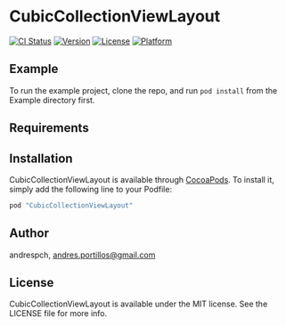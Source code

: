 # CubicCollectionViewLayout

[![CI Status](http://img.shields.io/travis/andrespch/CubicCollectionViewLayout.svg?style=flat)](https://travis-ci.org/andrespch/CubicCollectionViewLayout)
[![Version](https://img.shields.io/cocoapods/v/CubicCollectionViewLayout.svg?style=flat)](http://cocoapods.org/pods/CubicCollectionViewLayout)
[![License](https://img.shields.io/cocoapods/l/CubicCollectionViewLayout.svg?style=flat)](http://cocoapods.org/pods/CubicCollectionViewLayout)
[![Platform](https://img.shields.io/cocoapods/p/CubicCollectionViewLayout.svg?style=flat)](http://cocoapods.org/pods/CubicCollectionViewLayout)

## Example

To run the example project, clone the repo, and run `pod install` from the Example directory first.

## Requirements

## Installation

CubicCollectionViewLayout is available through [CocoaPods](http://cocoapods.org). To install
it, simply add the following line to your Podfile:

```ruby
pod "CubicCollectionViewLayout"
```

## Author

andrespch, andres.portillos@gmail.com

## License

CubicCollectionViewLayout is available under the MIT license. See the LICENSE file for more info.
